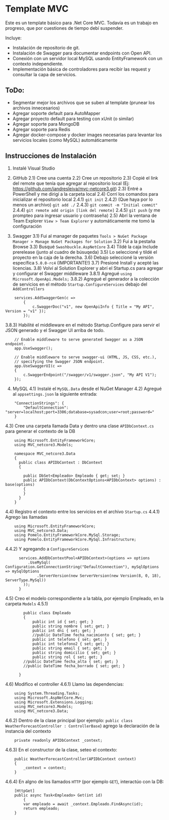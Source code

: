 # Template MVC
Este es un template básico para .Net Core MVC. Todavía es un trabajo en progreso, que por cuestiones de tiempo debí suspender.

Incluye:
- Instalación de repositorio de git.
- Instalación de Swagger para documentar endpoints con Open API.
- Conexión con un servidor local MySQL usando EntityFramework con un contexto independiente.
- Implementación básica de controladores para recibir las request y consultar la capa de servicios.

## ToDo:
- Segmentar mejor los archivos que se suben al template (prunear los archivos innecesarios)
- Agregar soporte default para AutoMapper
- Agregar proyecto default para testing con xUnit (o similar)
- Agregar soporte para MongoDB
- Agregar soporte para Redis
- Agregar docker-compose y docker images necesarias para levantar los servicios locales (como MySQL) automáticamente

## Instrucciones de Instalación
1) Instalé Visual Studio
2) GitHub
2.1) Cree una cuenta
2.2) Cree un repositorio
2.3) Copié el link del remote que tenía que agregar al repositorio local (Ej: https://github.com/jandresleiva/mvc-netcore3.git)
2.3) Entré a PowerShell y me dirigí a la carpeta local
2.4) Corrí los comandos para inicializar el repositorio local
2.4.1) `git init`
2.4.2) (Que haya por lo menos un archivo) `git add ./`
2.4.3) `git commit -m "Initial commit"`
2.4.4) `git remote add origin [link del remote]`
2.4.5) `git push` (y me prompteo para ingresar usuario y contraseña)
2.5) Abrí la ventana de Team Explorer `View > Team Explorer` y automáticamente me tomó la configuración

3) Swagger
3.1) Fui al manager de paquetes `Tools > NuGet Package Manager > Manage NuGet Packages for Solution` 
3.2) Fui a la pestaña Browse
3.3) Busqué `Swashbuckle.AspNetCore`
3.4) Tildé la caja Include prerelease (junto al cuadro de búsuqeda)
3.5) Lo seleccioné y tildé el proyecto en la caja de la derecha.
3.6) Debajo seleccioné la versión específica `5.0.0-rc4` (IMPORTANTE!)
3.7) Presioné Install y acepté las licencias.
3.8) Volví al Solution Explorer y abrí el Startup.cs para agregar y configurar el Swagger middleware
3.8.1) Agregué `using Microsoft.OpenApi.Models;`
3.8.2) Agregué el generador a la colección de servicios en el método `Startup.ConfigureServices` debajo del `AddControllers`
```
    services.AddSwaggerGen(c =>
        {
            c.SwaggerDoc("v1", new OpenApiInfo { Title = "My API", Version = "v1" });
        });
```
3.8.3) Habilité el middleware en el método Startup.Configure para servir el JSON generado y el Swagger UI arriba de todo.
```
    // Enable middleware to serve generated Swagger as a JSON endpoint.
    app.UseSwagger();

    // Enable middleware to serve swagger-ui (HTML, JS, CSS, etc.),
    // specifying the Swagger JSON endpoint.
    app.UseSwaggerUI(c =>
    {
        c.SwaggerEndpoint("/swagger/v1/swagger.json", "My API V1");
    });
```
4) MySQL
4.1) Instalé el `MySQL.Data` desde el NuGet Manager
4.2) Agregué al `appsettings.json` la siguiente entrada:
```
    "ConnectionStrings": {
        "DefaultConnection": "server=localhost;port=3306;database=sysadcon;user=root;password="
    }
```
4.3) Cree una carpeta llamada Data y dentro una clase `APIDbContext.cs` para generar el contexto de la DB
```
    using Microsoft.EntityFrameworkCore;
    using MVC_netcore3.Models;

    namespace MVC_netcore3.Data
    {
      public class APIDbContext : DbContext
      {
    
        public DbSet<Empleado> Empleado { get; set; }
        public APIDbContext(DbContextOptions<APIDbContext> options) : base(options)
        {
        }
      }
    }
```
4.4) Registro el contexto entre los servicios en el archivo `Startup.cs`
4.4.1) Agrego las llamadas
```
    using Microsoft.EntityFrameworkCore;
    using MVC_netcore3.Data;
    using Pomelo.EntityFrameworkCore.MySql.Storage;
    using Pomelo.EntityFrameworkCore.MySql.Infrastructure;
```
4.4.2) Y agregando a `ConfigureServices`
```
      services.AddDbContextPool<APIDbContext>(options => options
          .UseMySql( Configuration.GetConnectionString("DefaultConnection"), mySqlOptions => mySqlOptions
              .ServerVersion(new ServerVersion(new Version(8, 0, 18), ServerType.MySql)) 
        ));
      }
```
4.5) Creo el modelo correspondiente a la tabla, por ejemplo Empleado, en la carpeta `Models`
4.5.1)     
```
        public class Empleado
        {
            public int id { set; get; }
            public string nombre { set; get; }
            public int dni { set; get; }
            //public DateTime fecha_nacimiento { set; get; }
            public int telefono { set; get; }
            public int telefono2 { set; get; }
            public string email { set; get; }
            public string domicilio { set; get; }
            public string rol { set; get; }
        //public DateTime fecha_alta { set; get; }
        //public DateTime fecha_borrado { set; get; }

      }
```
4.6) Modifico el controller
4.6.1) Llamo las dependencias:
```
    using System.Threading.Tasks;
    using Microsoft.AspNetCore.Mvc;
    using Microsoft.Extensions.Logging;
    using MVC_netcore3.Models;
    using MVC_netcore3.Data;
```
4.6.2) Dentro de la clase principal (por ejemplo: `public class WeatherForecastController : ControllerBase`) agrego la declaración de la instancia del contexto
```
    private readonly APIDbContext _context;
```
4.6.3) En el constructor de la clase, seteo el contexto:
```
    public WeatherForecastController(APIDbContext context)
    {
        _context = context;
    }
```
4.6.4) En algno de los llamados `HTTP` (por ejemplo `GET`), interactúo con la DB:
```
    [HttpGet]
    public async Task<Empleado> Get(int id)
        {
        var empleado = await _context.Empleado.FindAsync(id);
        return empleado;
    }
```
